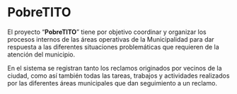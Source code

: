 # PobreTITO
El proyecto “**PobreTITO**” tiene por objetivo coordinar y organizar los procesos internos de las áreas operativas de la Municipalidad para dar respuesta a las diferentes situaciones problemáticas que requieren de la atención del municipio.

En el sistema se registran tanto los reclamos originados por vecinos de la ciudad, como así también todas las tareas, trabajos y actividades realizados por las diferentes áreas municipales que dan seguimiento a un reclamo.
